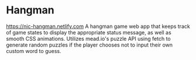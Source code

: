 # Hangman
https://nic-hangman.netlify.com
A hangman game web app that keeps track of game states to display the appropriate status message, as well as smooth CSS animations. Utilizes mead.io's puzzle API using fetch to generate random puzzles if the player chooses not to input their own custom word to guess.
